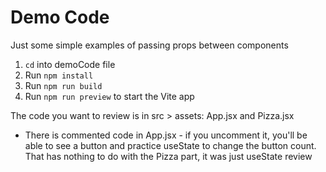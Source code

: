 # Demo Code

Just some simple examples of passing props between components

1. `cd` into demoCode file
2. Run `npm install`
3. Run `npm run build`
4. Run `npm run preview` to start the Vite app

The code you want to review is in src > assets: App.jsx and Pizza.jsx
- There is commented code in App.jsx - if you uncomment it, you'll be able to see a button and practice useState to change the button count. That has nothing to do with the Pizza part, it was just useState review
